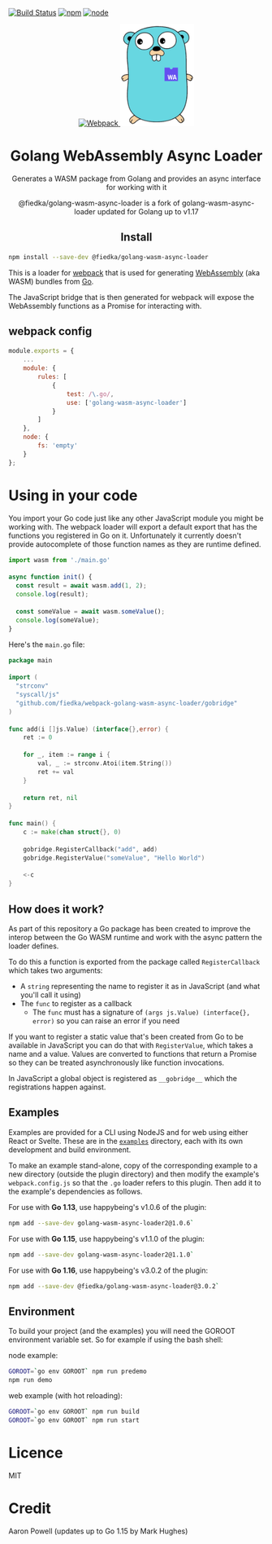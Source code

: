 [![Build Status][build]][build-url]
[![npm][npm]][npm-url]
[![node][node]][node-url]

<div align="center">
  <a href="https://github.com/webpack/webpack">
    <img width="200" height="200" alt="Webpack" src="https://webpack.js.org/assets/icon-square-big.svg" />
  </a>

  <img height="200" src="./docs/wasm-gopher.png" alt="Go Gopher with WASM logo" />

  <h1>Golang WebAssembly Async Loader</h1>
  <p>Generates a WASM package from Golang and provides an async interface for working with it</p>
  <p>@fiedka/golang-wasm-async-loader is a fork of golang-wasm-async-loader updated for Golang up to v1.17</p>
</div>

<h2 align="center">Install</h2>

```bash
npm install --save-dev @fiedka/golang-wasm-async-loader
```

This is a loader for [webpack](https://webpack.js.org/) that is used for generating [WebAssembly](https://webassembly.org/) (aka WASM) bundles from [Go](https://golang.org).

The JavaScript bridge that is then generated for webpack will expose the WebAssembly functions as a Promise for interacting with.

## webpack config

```js
module.exports = {
    ...
    module: {
        rules: [
            {
                test: /\.go/,
                use: ['golang-wasm-async-loader']
            }
        ]
    },
    node: {
        fs: 'empty'
    }
};
```

# Using in your code

You import your Go code just like any other JavaScript module you might be working with. The webpack loader will export a default export that has the functions you registered in Go on it. Unfortunately it currently doesn't provide autocomplete of those function names as they are runtime defined.

```js
import wasm from './main.go'

async function init() {
  const result = await wasm.add(1, 2);
  console.log(result);

  const someValue = await wasm.someValue();
  console.log(someValue);
}
```

Here's the `main.go` file:

```go
package main

import (
  "strconv"
  "syscall/js"
  "github.com/fiedka/webpack-golang-wasm-async-loader/gobridge"
)

func add(i []js.Value) (interface{},error) {
	ret := 0

	for _, item := range i {
		val, _ := strconv.Atoi(item.String())
		ret += val
	}

	return ret, nil
}

func main() {
	c := make(chan struct{}, 0)

	gobridge.RegisterCallback("add", add)
	gobridge.RegisterValue("someValue", "Hello World")

	<-c
}
```

## How does it work?

As part of this repository a Go package has been created to improve the interop between the Go WASM runtime and work with the async pattern the loader defines.

To do this a function is exported from the package called `RegisterCallback` which takes two arguments:

* A `string` representing the name to register it as in JavaScript (and what you'll call it using)
* The `func` to register as a callback
  * The `func` must has a signature of `(args js.Value) (interface{}, error)` so you can raise an error if you need

If you want to register a static value that's been created from Go to be available in JavaScript you can do that with `RegisterValue`, which takes a name and a value. Values are converted to functions that return a Promise so they can be treated asynchronously like function invocations.

In JavaScript a global object is registered as `__gobridge__` which the registrations happen against.

## Examples

Examples are provided for a CLI using NodeJS and for web using either React or Svelte. These are in the [`examples`](https://github.com/fiedka/webpack-golang-wasm-async-loader/tree/main/examples) directory, each with its own development and build environment.

To make an example stand-alone, copy of the corresponding example to a new directory (outside the plugin directory) and then modify the example's `webpack.config.js` so that the `.go` loader refers to this plugin. Then add it to the example's dependencies as follows.

For use with **Go 1.13**, use happybeing's v1.0.6 of the plugin:
```bash
npm add --save-dev golang-wasm-async-loader2@1.0.6`
```

For use with **Go 1.15**, use happybeing's v1.1.0 of the plugin:
```bash
npm add --save-dev golang-wasm-async-loader2@1.1.0`
```

For use with **Go 1.16**, use happybeing's v3.0.2 of the plugin:
```bash
npm add --save-dev @fiedka/golang-wasm-async-loader@3.0.2`
```

## Environment

To build your project (and the examples) you will need the GOROOT environment variable set. So for example if using the bash shell:

node example:
```bash
GOROOT=`go env GOROOT` npm run predemo
npm run demo
```
web example (with hot reloading):
```bash
GOROOT=`go env GOROOT` npm run build
GOROOT=`go env GOROOT` npm run start
```
# Licence

MIT

# Credit

Aaron Powell (updates up to Go 1.15 by Mark Hughes)

[build]: https://img.shields.io/github/actions/workflow/status/fiedka/webpack-golang-wasm-async-loader/buid.yml
[build-url]: https://github.com/fiedka/golang-wasm-async-loader/actions

[npm]: https://img.shields.io/npm/v/@fiedka/golang-wasm-async-loader.svg
[npm-url]: https://npmjs.com/package/@fiedka/golang-wasm-async-loader

[node]: https://img.shields.io/node/v/@fiedka/golang-wasm-async-loader.svg
[node-url]: https://nodejs.org
